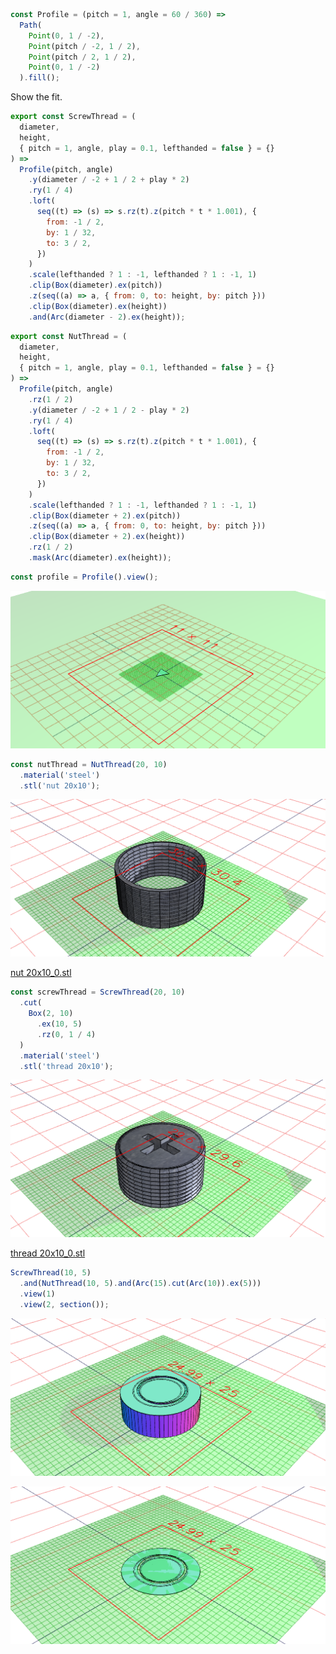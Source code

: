 ```JavaScript
const Profile = (pitch = 1, angle = 60 / 360) =>
  Path(
    Point(0, 1 / -2),
    Point(pitch / -2, 1 / 2),
    Point(pitch / 2, 1 / 2),
    Point(0, 1 / -2)
  ).fill();
```

Show the fit.

```JavaScript
export const ScrewThread = (
  diameter,
  height,
  { pitch = 1, angle, play = 0.1, lefthanded = false } = {}
) =>
  Profile(pitch, angle)
    .y(diameter / -2 + 1 / 2 + play * 2)
    .ry(1 / 4)
    .loft(
      seq((t) => (s) => s.rz(t).z(pitch * t * 1.001), {
        from: -1 / 2,
        by: 1 / 32,
        to: 3 / 2,
      })
    )
    .scale(lefthanded ? 1 : -1, lefthanded ? 1 : -1, 1)
    .clip(Box(diameter).ex(pitch))
    .z(seq((a) => a, { from: 0, to: height, by: pitch }))
    .clip(Box(diameter).ex(height))
    .and(Arc(diameter - 2).ex(height));
```

```JavaScript
export const NutThread = (
  diameter,
  height,
  { pitch = 1, angle, play = 0.1, lefthanded = false } = {}
) =>
  Profile(pitch, angle)
    .rz(1 / 2)
    .y(diameter / -2 + 1 / 2 - play * 2)
    .ry(1 / 4)
    .loft(
      seq((t) => (s) => s.rz(t).z(pitch * t * 1.001), {
        from: -1 / 2,
        by: 1 / 32,
        to: 3 / 2,
      })
    )
    .scale(lefthanded ? 1 : -1, lefthanded ? 1 : -1, 1)
    .clip(Box(diameter + 2).ex(pitch))
    .z(seq((a) => a, { from: 0, to: height, by: pitch }))
    .clip(Box(diameter + 2).ex(height))
    .rz(1 / 2)
    .mask(Arc(diameter).ex(height));
```

```JavaScript
const profile = Profile().view();
```

![Image](bolt.md.0.png)

```JavaScript
const nutThread = NutThread(20, 10)
  .material('steel')
  .stl('nut 20x10');
```

![Image](bolt.md.1.png)

[nut 20x10_0.stl](bolt.nut%2020x10_0.stl)

```JavaScript
const screwThread = ScrewThread(20, 10)
  .cut(
    Box(2, 10)
      .ex(10, 5)
      .rz(0, 1 / 4)
  )
  .material('steel')
  .stl('thread 20x10');
```

![Image](bolt.md.2.png)

[thread 20x10_0.stl](bolt.thread%2020x10_0.stl)

```JavaScript
ScrewThread(10, 5)
  .and(NutThread(10, 5).and(Arc(15).cut(Arc(10)).ex(5)))
  .view(1)
  .view(2, section());
```

![Image](bolt.md.3.png)

![Image](bolt.md.4.png)
